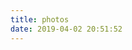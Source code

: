 ```yaml
---
title: photos
date: 2019-04-02 20:51:52
---
```


<style type="text/css">
	.main-inner{
		width: 100%;
	}
	.main {
    padding-bottom: 150px;
    margin-top: 0px;
    background: #121212;
	}
	.main-inner{
		margin-top: unset;
	}
	.page-post-detail .post-meta{
		display: none;
	}
	body {
		background-image: unset;
		background-attachment: unset;
		background-size: 100%;
		/*background-position: top left;*/
	}
	.header{
		background: rgba(28, 25, 25, 0.6);
		border-bottom: unset;
	}
	.menu .menu-item a{
		    font-weight: 300;
    		color: #e6eaed;
	}

	.imgbox{
	 width: 100%;
	 overflow: hidden;
	 height: 250px;
	 border-right: 1px solid #bcbcbc;
	}
	.box{
		visibility: visible;
		overflow: auto; 
		zoom: 1;
	}
	.box li{
	float: left;
    width: 25%;
    position: relative;
    overflow: hidden;
    text-align: center;
    list-style: none;
    margin: 0;
    /*display: inline;*/
    padding: 0;
    height: 360px;
	}
	.box li span{
	display: block;
    padding: 4% 7% 10% 7%;
    min-height: 80px;
    background: #fff;
    color: #fff;
    font-size: 16px;
    background: #121212;
    font-weight: 600;
    line-height: 26px;
    -webkit-box-sizing: border-box;
    box-sizing: border-box;
	}

	img.imgitem{
		padding: unset;
		padding: unset;
		border: unset;
		position: relative;
		padding: 0px;
		height: auto;
		width: 100%;
	}

	div#comments.comments.v {
    border: 0px;
    margin: auto !important;
    margin-top: unset;
    margin-left: unset;
    margin-right: unset;
    width: 60%;
    padding-top: 50px;
}

div#posts.posts-expand {
    border: unset;
    padding: unset;
    margin-bottom: 10px;
}
.posts-expand .post-body img{
	padding: 0px !important;
}
.box p{
	display: block;
    background: #121212;
    color: #fff;
    font-size: 12px;
    font-family: 'SwisMedium';
    -webkit-box-sizing: border-box;
    box-sizing: border-box;
    text-align: center;
}

.box span strong{
	background: rgba(0,0,0,0.4);
	padding: 20px;
}

.posts-expand .post-title {
	display: none;
}
.title{
    display: inline-block;
    vertical-align: middle;
    background: url(https://image.idealli.com/bg11.jpg);
    font: 85px/250px 'ChaletComprimeMilanSixty';
    background-position: left bottom !important;
    color: #fff;
    background-size: 100% auto !important; 
	-webkit-background-size: cover; 
	-moz-background-size: cover;
	-o-background-size: cover;
    width: 100%;
    text-align: center;
    border: unset;
    height: 700px;
    cursor: unset !important;
    -webkit-box-sizing: border-box;
    box-sizing: border-box;
}
.btn-more-posts{
	display: inline-block;
    vertical-align: middle;
    font: 85px/250px 'ChaletComprimeMilanSixty';
    color: #000;
    width: 100%;
    text-align: center;
    border: unset;
    height: 400px;
    background-color: #121212;
    -webkit-box-sizing: border-box;
    box-sizing: border-box;
}

@media (max-width: 767px){
	.box li {
    width: 100%;
}
.title {
    height: 200px;
}

.box span {
    min-height: 80px;
    border-right: unset;
    font-size: 17px;
}
.box p{
    border-right: unset;
    font-size: 12px;
  
}
.posts-expand {
    margin: unset;
}
	div#comments.comments.v {
    width: 96%;
    padding-top: 50px;
}


}

@media (min-width: 1600px){
	.container .main-inner{
		width: 100%;
	}
}

.footer{
	background-color: #121212 !important;
}
.v * {
    color: #f4f4f4 !important;
}

.v .vwrap .vmark .valert .vcode {
    background: #00050b !important;
}

</style>

<div id="box" class="box"></div>


<script type="text/javascript">

function loadXMLDoc(xmlUrl) 
{
	try //Internet Explorer
	{
		xmlDoc=new ActiveXObject("Microsoft.XMLDOM");
	}
	catch(e)
	{
	  try //Firefox, Mozilla, Opera, etc.
	    {
		  xmlDoc=document.implementation.createDocument("","",null);
	    }
	  catch(e) {alert(e.message)}
	}
	
	try 
	{
		  xmlDoc.async=false;
		  xmlDoc.load(xmlUrl);
	}
	catch(e) {
		try //Google Chrome  
		  {  
			var chromeXml = new XMLHttpRequest();
			chromeXml.open("GET", xmlUrl, false);
			chromeXml.send(null);
			xmlDoc = chromeXml.responseXML.documentElement; 				
			//alert(xmlDoc.childNodes[0].nodeName);
			//return xmlDoc;    
		  }  
		  catch(e)  
		  {  
			  alert(e.message)  
		  }  		  	
	}
	return xmlDoc; 
}

var xmllink="img-blog.nos-eastchina1.126.net"
//访问域名链接就是我上面提到的那个访问域名xml链接

xmlDoc=loadXMLDoc(xmllink);
var urls=xmlDoc.getElementsByTagName('Key');
var date=xmlDoc.getElementsByTagName('LastModified');
var wid=250;
var showNum=12; //每个相册一次展示多少照片
if ((window.innerWidth)>1200) {wid=(window.innerWidth*3)/18;}
var box=document.getElementById('box');
var i=0;

var content=new Array();
var tmp=0;
var kkk=-1;
for (var t = 0; t < urls.length ; t++) {
	var bucket=urls[t].innerHTML;
	var length=bucket.indexOf('/');
	if(length===bucket.length-1){
		kkk++;
		content[kkk]=new Array();
		content[kkk][0]={'url':bucket,'date':date[t].innerHTML.substring(0,10)};
		tmp=1;
	}
	else {
		content[kkk][tmp++]={'url':bucket.substring(length+1),'date':date[t].innerHTML.substring(0,10)};
	}
}

for (var i = 0; i < content.length; i++) {
	var conBox=document.createElement("div");
	conBox.id='conBox'+i;
	box.appendChild(conBox);
	var item=document.createElement("div");
	var title=content[i][0].url;
	item.innerHTML="<button class=title style=background:url("+xmllink+'/'+title+"封面.jpg"+");><span style=display:inline;><strong style=color:#f0f3f6; >"+title.substring(0,title.length-1)+"</strong></span></button>";
	conBox.appendChild(item);

	for (var j = 1; j < content[i].length && j < showNum+1; j++) {
		var con=content[i][j].url;
		var item=document.createElement("li");
		item.innerHTML="<div class=imgbox id=imgbox style=height:"+wid+"px;><img class=imgitem src="+xmllink+'/'+title+con+" alt="+con+"></div><span>"+con.substring(0,con.length-4)+"</span><p>上传于"+content[i][j].date+"</p>";
		conBox.appendChild(item);
	}
	if(content[i].length > showNum){
		var moreItem=document.createElement("button");
		moreItem.className="btn-more-posts";
		moreItem.id="more"+i;
		moreItem.value=showNum+1;
		let cur=i;
		moreItem.onclick= function (){
			moreClick(this,cur,content[cur],content[cur][0].url);
		}
		moreItem.innerHTML="<span style=display:inline;><strong style=color:#f0f3f6;>加载更多</strong></span>";
		conBox.appendChild(moreItem);
	}
}

function moreClick(obj,cur,cont,title){
	var parent=obj.parentNode;
	parent.removeChild(obj);
	var j=obj.value;
	var begin=j;
	for ( ; j < cont.length && j < Number(showNum) + Number(begin); j++) {
		console.log( Number(showNum) + Number(begin));
		var con=cont[j].url;
		var item=document.createElement("li");
		item.innerHTML="<div class=imgbox id=imgbox style=height:"+wid+"px;><img class=imgitem src="+xmllink+'/'+title+con+" alt="+con+"></div><span>"+con.substring(0,con.length-4)+"</span><p>上传于"+cont[j].date+"</p>";
		parent.appendChild(item);
	}
	if(cont.length > j){
		obj.value=j;
		parent.appendChild(obj);
	}
}

</script>